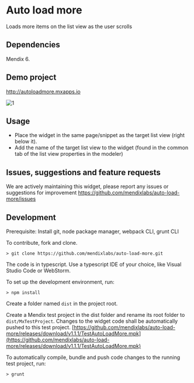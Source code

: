 # Auto load more
Loads more items on the list view as the user scrolls

## Dependencies
Mendix 6.

## Demo project
http://autoloadmore.mxapps.io

![1](assets/demo.gif)

## Usage
- Place the widget in the same page/snippet as the target list view (right below it).
- Add the name of the target list view to the widget (found in the common tab of the list view properties in the modeler)

## Issues, suggestions and feature requests
We are actively maintaining this widget, please report any issues or suggestions for improvement
https://github.com/mendixlabs/auto-load-more/issues

## Development
Prerequisite: Install git, node package manager, webpack CLI, grunt CLI

To contribute, fork and clone.

    > git clone https://github.com/mendixlabs/auto-load-more.git

The code is in typescript. Use a typescript IDE of your choice, like Visual Studio Code or WebStorm.

To set up the development environment, run:

    > npm install

Create a folder named `dist` in the project root.

Create a Mendix test project in the dist folder and rename its root folder to `dist/MxTestProject`.
Changes to the widget code shall be automatically pushed to this test project.
[https://github.com/mendixlabs/auto-load-more/releases/download/v1.1.1/TestAutoLoadMore.mpk](https://github.com/mendixlabs/auto-load-more/releases/download/v1.1.1/TestAutoLoadMore.mpk)

To automatically compile, bundle and push code changes to the running test project, run:

    > grunt
